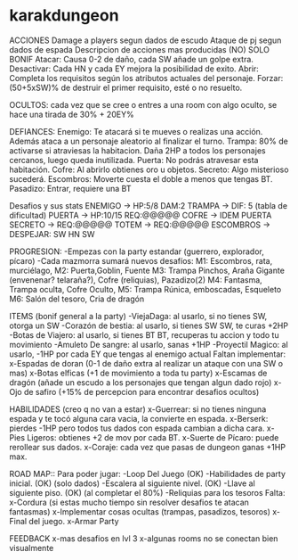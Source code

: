 # karakdungeon

ACCIONES
Damage a players segun dados de escudo
Ataque de pj segun dados de espada
Descripcion de acciones mas producidas (NO) SOLO BONIF
Atacar: Causa 0-2 de daño, cada SW añade un golpe extra.
Desactivar: Cada HN y cada EY mejora la posibilidad de exito.
Abrir: Completa los requisitos según los atributos actuales del personaje.
Forzar: (50+5xSW)% de destruir el primer requisito, esté o no resuelto.

OCULTOS: cada vez que se cree o entres a una room con algo oculto, se hace una tirada de 30% + 20EY%

DEFIANCES:
Enemigo: Te atacará si te mueves o realizas una acción. Además ataca a un personaje aleatorio al finalizar el turno.
Trampa: 80% de activarse si atraviesas la habitacion. Daña 2HP a todos los personajes cercanos, luego queda inutilizada.
Puerta: No podrás atravesar esta habitación.
Cofre: Al abrirlo obtienes oro u objetos.
Secreto: Algo misterioso sucederá.
Escombros: Moverte cuesta el doble a menos que tengas BT.
Pasadizo: Entrar, requiere una BT

Desafios y sus stats
ENEMIGO -> HP:5/8  DAM:2
TRAMPA -> DIF: 5 (tabla de dificultad)
PUERTA -> HP:10/15 REQ:@@@@@
COFRE -> IDEM PUERTA
SECRETO -> REQ:@@@@@
TOTEM -> REQ:@@@@@
ESCOMBROS -> DESPEJAR: SW HN SW

PROGRESION:
-Empezas con la party estandar (guerrero, explorador, pícaro)
-Cada mazmorra sumará nuevos desafíos:
M1: Escombros, rata, murciélago,
M2: Puerta,Goblin, Fuente
M3: Trampa Pinchos, Araña Gigante (envenenar? telaraña?), Cofre (reliquias), Pazadizo(2)
M4: Fantasma, Trampa oculta, Cofre Oculto,
M5: Trampa Rúnica, emboscadas, Esqueleto
M6: Salón del tesoro, Cria de dragón

ITEMS (bonif general a la party)
-ViejaDaga: al usarlo, si no tienes SW, otorga un SW 
-Corazón de bestia: al usarlo, si tienes SW SW, te curas +2HP
-Botas de Viajero: al usarlo, si tienes BT BT, recuperas tu accion y todo tu movimiento
-Amuleto De sangre: al usarlo, sanas +1HP
-Proyectil Magico: al usarlo, -1HP por cada EY que tengas al enemigo actual
Faltan implementar:
x-Espadas de doran (0-1 de daño extra al realizar un ataque con una SW o mas)
x-Botas elficas (+1 de movimiento a toda tu party)
x-Escamas de dragón (añade un escudo a los personajes que tengan algun dado rojo)
x-Ojo de safiro (+15% de percepcion para encontrar desafios ocultos)

HABILIDADES (creo q no van a estar)
x-Guerrear: si no tienes ninguna espada y te tocó alguna cara vacia, la convierte en espada.
x-Berserk: pierdes -1HP pero todos tus dados con espada cambian a dicha cara.
x-Pies Ligeros: obtienes +2 de mov por cada BT.
x-Suerte de Pícaro: puede rerollear sus dados.
x-Coraje: cada vez que pasas de dungeon ganas +1HP max.

ROAD MAP::
Para poder jugar:
-Loop Del Juego (OK)
-Habilidades de party inicial. (OK) (solo dados)
-Escalera al siguiente nivel. (OK)
-Llave al siguiente piso. (OK) (al completar el 80%)
-Reliquias para los tesoros
Falta:
x-Cordura (si estas mucho tiempo sin resolver desafios te atacan fantasmas)
x-Implementar cosas ocultas (trampas, pasadizos, tesoros)
x-Final del juego.
x-Armar Party

FEEDBACK
x-mas desafios en lvl 3
x-algunas rooms no se conectan bien visualmente